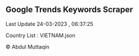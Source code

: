 

## Google Trends Keywords Scraper 
 
Last Update 24-03-2023 , 06:37:25

Country List :
VIETNAM.json



© Abdul Muttaqin 
